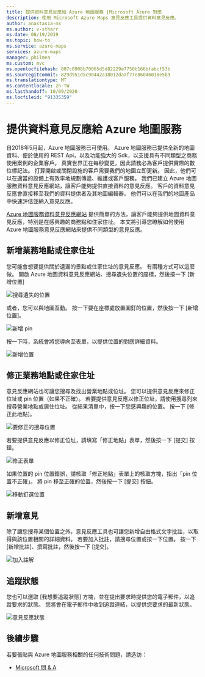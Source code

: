 ```yaml
---
title: 提供資料意見反應給 Azure 地圖服務 |Microsoft Azure 對應
description: 使用 Microsoft Azure Maps 意見反應工具提供資料意見反應。
author: anastasia-ms
ms.author: v-stharr
ms.date: 08/19/2019
ms.topic: how-to
ms.service: azure-maps
services: azure-maps
manager: philmea
ms.custom: mvc
ms.openlocfilehash: 807c8908b70065d5d82229e7750b166bfabcf53b
ms.sourcegitcommit: 829d951d5c90442a38012daaf77e86046018e5b9
ms.translationtype: MT
ms.contentlocale: zh-TW
ms.lasthandoff: 10/09/2020
ms.locfileid: "91335359"
---
```

# <a name="provide-data-feedback-to-azure-maps"></a>提供資料意見反應給 Azure 地圖服務

自2018年5月起，Azure 地圖服務已可使用。 Azure 地圖服務已提供全新的地圖資料、便於使用的 REST Api，以及功能強大的 Sdk，以支援具有不同類型之商務使用案例的企業客戶。 真實世界正在每秒變更，因此請務必為客戶提供實際的數位標記法。 打算開啟或關閉設施的客戶需要我們的地圖立即更新。 因此，他們可以在適當的設備上有效率地規劃傳遞、維護或客戶服務。 我們已建立 Azure 地圖服務資料意見反應網站，讓客戶能夠提供直接資料的意見反應。 客戶的資料意見反應會直接移至我們的資料提供者及其地圖編輯器。 他們可以在我們的地圖產品中快速評估並納入意見反應。  

[Azure 地圖服務資料意見反應網站](https://feedback.azuremaps.com) 提供簡單的方法，讓客戶能夠提供地圖資料意見反應，特別是在感興趣的商務點和住家住址。 本文將引導您瞭解如何使用 Azure 地圖服務意見反應網站來提供不同類型的意見反應。

## <a name="add-a-business-place-or-a-residential-address"></a>新增業務地點或住家住址 

您可能會想要提供關於遺漏的景點或住家住址的意見反應。 有兩種方式可以這麼做。 開啟 Azure 地圖資料意見反應網站、搜尋遺失位置的座標，然後按一下 [新增位置]

  ![搜尋遺失的位置](./media/how-to-use-feedback-tool/search-poi.png)

或者，您可以與地圖互動。 按一下要在座標處放置圖釘的位置，然後按一下 [新增位置]。

  ![新增 pin](./media/how-to-use-feedback-tool/add-poi.png)

按一下時，系統會將您導向至表單，以提供位置的對應詳細資料。

  ![新增位置](./media/how-to-use-feedback-tool/add-a-place.png)

## <a name="fix-a-business-place-or-a-residential-address"></a>修正業務地點或住家住址 

意見反應網站也可讓您搜尋及找出營業地點或位址。 您可以提供意見反應來修正位址或 pin 位置（如果不正確）。 若要提供意見反應以修正位址，請使用搜尋列來搜尋營業地點或居住位址。 從結果清單中，按一下您感興趣的位置。 按一下 [修正此地點]。

  ![要修正的搜尋位置](./media/how-to-use-feedback-tool/fix-place.png)

若要提供意見反應以修正位址，請填寫「修正地點」表單，然後按一下 [提交] 按鈕。

  ![修正表單](./media/how-to-use-feedback-tool/fix-form.png)

如果位置的 pin 位置錯誤，請核取「修正地點」表單上的核取方塊，指出「pin 位置不正確」。 將 pin 移至正確的位置，然後按一下 [提交] 按鈕。

  ![移動釘選位置](./media/how-to-use-feedback-tool/move-pin.png)

## <a name="add-a-comment"></a>新增意見 

除了讓您搜尋某個位置之外，意見反應工具也可讓您新增自由格式文字批註，以取得與該位置相關的詳細資料。 若要加入批註，請搜尋位置或按一下位置。 按一下 [新增批註]、撰寫批註，然後按一下 [提交]。

  ![加入註解](./media/how-to-use-feedback-tool/add-comment.png)

## <a name="track-status"></a>追蹤狀態 

您也可以選取 [我想要追蹤狀態] 方塊，並在提出要求時提供您的電子郵件，以追蹤要求的狀態。 您將會在電子郵件中收到追蹤連結，以提供您要求的最新狀態。 

  ![意見反應狀態](./media/how-to-use-feedback-tool/feedback-status.png)


## <a name="next-steps"></a>後續步驟

若要張貼與 Azure 地圖服務相關的任何技術問題，請造訪：

* [Microsoft 問 & A](https://docs.microsoft.com/answers/topics/azure-maps.html)
